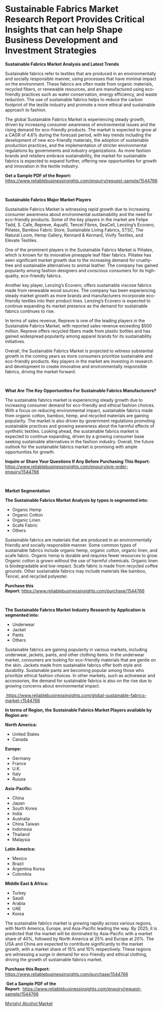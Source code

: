 <p><h1>Sustainable Fabrics Market Research Report Provides Critical Insights that can help Shape Business Development and Investment Strategies</h1></p><p><strong>Sustainable Fabrics Market Analysis and Latest Trends</strong></p>
<p><p>Sustainable fabrics refer to textiles that are produced in an environmentally and socially responsible manner, using processes that have minimal impact on the environment. These fabrics are often made from organic materials, recycled fibers, or renewable resources, and are manufactured using eco-friendly practices such as water conservation, energy efficiency, and waste reduction. The use of sustainable fabrics helps to reduce the carbon footprint of the textile industry and promote a more ethical and sustainable approach to fashion.</p><p>The global Sustainable Fabrics Market is experiencing steady growth, driven by increasing consumer awareness of environmental issues and the rising demand for eco-friendly products. The market is expected to grow at a CAGR of 4.6% during the forecast period, with key trends including the development of new eco-friendly materials, the adoption of sustainable production practices, and the implementation of stricter environmental regulations by governments and industry organizations. As more fashion brands and retailers embrace sustainability, the market for sustainable fabrics is expected to expand further, offering new opportunities for growth and innovation in the textile industry.</p></p>
<p><strong>Get a Sample PDF of the Report:&nbsp;</strong> <a href="https://www.reliablebusinessinsights.com/enquiry/request-sample/1544766">https://www.reliablebusinessinsights.com/enquiry/request-sample/1544766</a></p>
<p>&nbsp;</p>
<p><strong>Sustainable Fabrics Major Market Players</strong></p>
<p><p>Sustainable Fabrics Market is witnessing rapid growth due to increasing consumer awareness about environmental sustainability and the need for eco-friendly products. Some of the key players in the market are Felipe Tadd, S. Cafe, Repreve, Aquafil, Tencel Fibres, SeaCell, Lenzing’s Ecovero, Piñatex, Bamboo Fabric Store, Sustainable Living Fabrics, STSC, The Natural Loom, Hemp Gallery, Kennard & Kennard, Vivify Textiles, and Elevate Textiles.</p><p>One of the prominent players in the Sustainable Fabrics Market is Piñatex, which is known for its innovative pineapple leaf fiber fabrics. Piñatex has seen significant market growth due to the increasing demand for cruelty-free and sustainable alternatives to animal leather. The company has gained popularity among fashion designers and conscious consumers for its high-quality, eco-friendly fabrics.</p><p>Another key player, Lenzing’s Ecovero, offers sustainable viscose fabrics made from renewable wood sources. The company has been experiencing steady market growth as more brands and manufacturers incorporate eco-friendly textiles into their product lines. Lenzing’s Ecovero is expected to continue expanding its market presence as the demand for sustainable fabrics continues to rise.</p><p>In terms of sales revenue, Repreve is one of the leading players in the Sustainable Fabrics Market, with reported sales revenue exceeding $500 million. Repreve offers recycled fibers made from plastic bottles and has gained widespread popularity among apparel brands for its sustainability initiatives.</p><p>Overall, the Sustainable Fabrics Market is projected to witness substantial growth in the coming years as more consumers prioritize sustainable and eco-friendly products. Key players in the market are investing in research and development to create innovative and environmentally responsible fabrics, driving the market forward.</p></p>
<p>&nbsp;</p>
<p><strong>What Are The Key Opportunities For Sustainable Fabrics Manufacturers?</strong></p>
<p><p>The sustainable fabrics market is experiencing steady growth due to increasing consumer demand for eco-friendly and ethical fashion choices. With a focus on reducing environmental impact, sustainable fabrics made from organic cotton, bamboo, hemp, and recycled materials are gaining popularity. The market is also driven by government regulations promoting sustainable practices and growing awareness about the harmful effects of synthetic textiles. Looking ahead, the sustainable fabrics market is expected to continue expanding, driven by a growing consumer base seeking sustainable alternatives in the fashion industry. Overall, the future outlook for the sustainable fabrics market is promising with ample opportunities for growth.</p></p>
<p><strong>Inquire or Share Your Questions If Any Before Purchasing This Report:</strong> <a href="https://www.reliablebusinessinsights.com/enquiry/pre-order-enquiry/1544766">https://www.reliablebusinessinsights.com/enquiry/pre-order-enquiry/1544766</a></p>
<p>&nbsp;</p>
<p><strong>Market Segmentation</strong></p>
<p><strong>The Sustainable Fabrics Market Analysis by types is segmented into:</strong></p>
<p><ul><li>Organic Hemp</li><li>Organic Cotton</li><li>Organic Linen</li><li>Scafe Fabric</li><li>Others</li></ul></p>
<p><p>Sustainable fabrics are materials that are produced in an environmentally friendly and socially responsible manner. Some common types of sustainable fabrics include organic hemp, organic cotton, organic linen, and scafe fabric. Organic hemp is durable and requires fewer resources to grow. Organic cotton is grown without the use of harmful chemicals. Organic linen is biodegradable and low-impact. Scafe fabric is made from recycled coffee grounds. Other sustainable fabrics may include materials like bamboo, Tencel, and recycled polyester.</p></p>
<p><strong>Purchase this Report:&nbsp;</strong><a href="https://www.reliablebusinessinsights.com/purchase/1544766">https://www.reliablebusinessinsights.com/purchase/1544766</a></p>
<p>&nbsp;</p>
<p><strong>The Sustainable Fabrics Market Industry Research by Application is segmented into:</strong></p>
<p><ul><li>Underwear</li><li>Jacket</li><li>Pants</li><li>Others</li></ul></p>
<p><p>Sustainable fabrics are gaining popularity in various markets, including underwear, jackets, pants, and other clothing items. In the underwear market, consumers are looking for eco-friendly materials that are gentle on the skin. Jackets made from sustainable fabrics offer both style and durability. Sustainable pants are becoming popular among those who prioritize ethical fashion choices. In other markets, such as activewear and accessories, the demand for sustainable fabrics is also on the rise due to growing concerns about environmental impact.</p></p>
<p><a href="https://www.reliablebusinessinsights.com/global-sustainable-fabrics-market-r1544766">&nbsp;https://www.reliablebusinessinsights.com/global-sustainable-fabrics-market-r1544766</a></p>
<p><strong>In terms of Region, the Sustainable Fabrics Market Players available by Region are:</strong></p>
<p>
    <p> <strong> North America: </strong>
        <ul>
            <li>United States</li>
            <li>Canada</li>
        </ul>
        </p> 
    <p> <strong> Europe: </strong>
        <ul>
            <li>Germany</li>
            <li>France</li>
            <li>U.K.</li>
            <li>Italy</li>
            <li>Russia</li>
        </ul>
        </p> 
    <p> <strong> Asia-Pacific: </strong>
        <ul>
            <li>China</li>
            <li>Japan</li>
            <li>South Korea</li>
            <li>India</li>
            <li>Australia</li>
            <li>China Taiwan</li>
            <li>Indonesia</li>
            <li>Thailand</li>
            <li>Malaysia</li>
        </ul>
        </p> 
    <p> <strong> Latin America: </strong>
        <ul>
            <li>Mexico</li>
            <li>Brazil</li>
            <li>Argentina Korea</li>
            <li>Colombia</li>
        </ul>
        </p> 
    <p> <strong> Middle East & Africa: </strong>
        <ul>
            <li>Turkey</li>
            <li>Saudi</li>
            <li>Arabia</li>
            <li>UAE</li>
            <li>Korea</li>
        </ul>
    </p>
    </p>
<p><p>The sustainable fabrics market is growing rapidly across various regions, with North America, Europe, and Asia-Pacific leading the way. By 2025, it is predicted that the market will be dominated by Asia-Pacific with a market share of 40%, followed by North America at 25% and Europe at 20%. The USA and China are expected to contribute significantly to the market growth, with a market share of 15% and 10% respectively. These regions are witnessing a surge in demand for eco-friendly and ethical clothing, driving the growth of sustainable fabrics market.</p></p>
<p><strong>Purchase this Report: </strong><a href="https://www.reliablebusinessinsights.com/purchase/1544766">https://www.reliablebusinessinsights.com/purchase/1544766</a></p>
<p>&nbsp;<strong>Get a Sample PDF of the Report:&nbsp;&nbsp;</strong><a href="https://www.reliablebusinessinsights.com/enquiry/request-sample/1544766">https://www.reliablebusinessinsights.com/enquiry/request-sample/1544766</a></p>
<p><strong></strong></p>
<p><p><a href="https://github.com/theanastasiyah/Market-Research-Report-List-1/blob/main/myristyl-alcohol-market.md">Myristyl Alcohol Market</a></p></p>